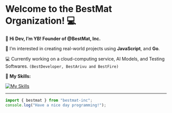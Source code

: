 # Welcome to the BestMat Organization! 💻
👋 **Hi Dev, I’m YB! Founder of @BestMat, Inc.**

👀 I’m interested in creating real-world projects using **JavaScript**, and **Go**.

💻 Currently working on a cloud-computing service, AI Models, and Testing Softwares. 
`(BestDeveloper, BestArivu and BestFire)`

📕 **My Skills:**

[![My Skills](https://skillicons.dev/icons?i=javascript,react,nodejs,ts,go,prisma,tailwind,c,cpp,cs,python,java,firebase,vscode,rust,apple,linux&perline=7)](https://skillicons.dev)

---
```javascript
import { bestmat } from "bestmat-inc";
console.log("Have a nice day programming!");
```
